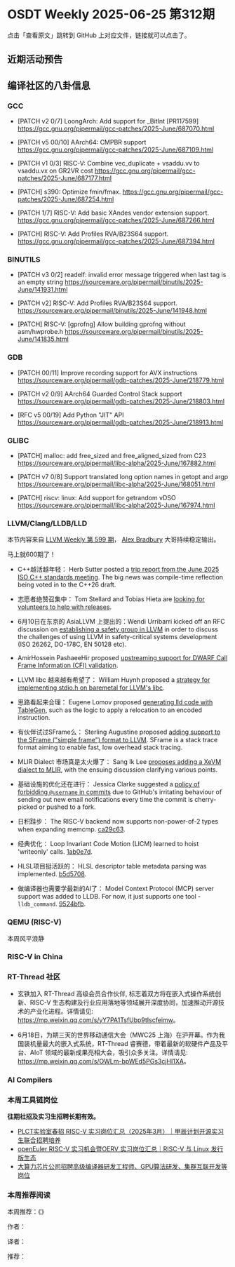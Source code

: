 # OSDT Weekly 2025-06-25 第312期

点击「查看原文」跳转到 GitHub 上对应文件，链接就可以点击了。

## 近期活动预告

## 编译社区的八卦信息

### GCC

- [PATCH v2 0/7] LoongArch: Add support for _BitInt [PR117599]
  https://gcc.gnu.org/pipermail/gcc-patches/2025-June/687070.html

- [PATCH v5 00/10] AArch64: CMPBR support
  https://gcc.gnu.org/pipermail/gcc-patches/2025-June/687109.html

- [PATCH v1 0/3] RISC-V: Combine vec_duplicate + vsaddu.vv to vsaddu.vx on GR2VR cost
  https://gcc.gnu.org/pipermail/gcc-patches/2025-June/687177.html

- [PATCH] s390: Optimize fmin/fmax.
  https://gcc.gnu.org/pipermail/gcc-patches/2025-June/687254.html

- [PATCH 1/7] RISC-V: Add basic XAndes vendor extension support.
  https://gcc.gnu.org/pipermail/gcc-patches/2025-June/687266.html

- [PATCH] RISC-V: Add Profiles RVA/B23S64 support.
  https://gcc.gnu.org/pipermail/gcc-patches/2025-June/687394.html

### BINUTILS

- [PATCH v3 0/2] readelf: invalid error message triggered when last tag is an empty string
  https://sourceware.org/pipermail/binutils/2025-June/141931.html

- [PATCH v2] RISC-V: Add Profiles RVA/B23S64 support.
  https://sourceware.org/pipermail/binutils/2025-June/141948.html

- [PATCH] RISC-V: [gprofng] Allow building gprofng without asm/hwprobe.h
  https://sourceware.org/pipermail/binutils/2025-June/141835.html

### GDB

- [PATCH 00/11] Improve recording support for AVX instructions
  https://sourceware.org/pipermail/gdb-patches/2025-June/218779.html

- [PATCH v2 0/9] AArch64 Guarded Control Stack support
  https://sourceware.org/pipermail/gdb-patches/2025-June/218803.html

- [RFC v5 00/19] Add Python "JIT" API
  https://sourceware.org/pipermail/gdb-patches/2025-June/218913.html

### GLIBC

- [PATCH] malloc: add free_sized and free_aligned_sized from C23
  https://sourceware.org/pipermail/libc-alpha/2025-June/167882.html

- [PATCH v7 0/8] Support translated long option names in getopt and argp
  https://sourceware.org/pipermail/libc-alpha/2025-June/168051.html

- [PATCH] riscv: linux: Add support for getrandom vDSO
  https://sourceware.org/pipermail/libc-alpha/2025-June/167974.html

### LLVM/Clang/LLDB/LLD

本节内容来自 [LLVM Weekly 第 599 期](http://llvmweekly.org/issue/599)，
[Alex Bradbury](https://www.linkedin.com/in/alex-bradbury/) 大哥持续稳定输出。

马上就600期了！

* C++越活越年轻： Herb Sutter posted a [trip report from the June 2025 ISO C++ standards meeting](https://herbsutter.com/2025/06/21/trip-report-june-2025-iso-c-standards-meeting-sofia-bulgaria/).  The big news was compile-time reflection being voted in to the C++26 draft.

* 志愿者绝赞召集中： Tom Stellard and Tobias Hieta are [looking for volunteers to help with releases](https://discourse.llvm.org/t/looking-for-volunteers-to-help-with-releases/87018).

* 6月10日在东京的 AsiaLLVM 上提出的：Wendi Urribarri kicked off an RFC discussion on [establishing a safety group in LLVM](https://discourse.llvm.org/t/rfc-proposal-to-establish-a-safety-group-in-llvm/86916) in order to discuss the challenges of using LLVM in safety-critical systems development (ISO 26262, DO-178C, EN 50128 etc).

* AmirHossein PashaeeHir proposed [upstreaming support for DWARF Call Frame Information (CFI) validation](https://discourse.llvm.org/t/rfc-dwarf-cfi-validation/86936).

* LLVM libc 越来越有希望了： William Huynh proposed a [strategy for implementing stdio.h on baremetal for LLVM's libc](https://discourse.llvm.org/t/rfc-implementation-of-stdio-on-baremetal/86944).

* 思路看起来合理： Eugene Lomov proposed [generating lld code with TableGen](https://discourse.llvm.org/t/rfc-tblgen-generate-linker-code-with-tablegen/86918), such as the logic to apply a relocation to an encoded instruction.

* 有伙伴试过SFrame么： Sterling Augustine proposed [adding support to the SFrame ("simple frame") format to LLVM](https://discourse.llvm.org/t/rfc-adding-sframe-support-to-llvm/86900).  SFrame is a stack trace format aiming to enable fast, low overhead stack tracing.

* MLIR Dialect 市场真是太火爆了： Sang Ik Lee [proposes adding a XeVM dialect to MLIR](https://discourse.llvm.org/t/mlir-rfc-dialect-xevm-proposal-for-new-xevm-dialect/86955), with the ensuing discussion clarifying various points.

* 基础设施的优化还在进行： Jessica Clarke suggested a [policy of forbidding `@username` in commits](https://discourse.llvm.org/t/forbidding-username-in-commits/86997) due to GitHub's irritating behaviour of sending out new email notifications every time the commit is cherry-picked or pushed to a fork.

* 日积跬步： The RISC-V backend now supports non-power-of-2 types when expanding memcmp.
  [ca29c63](https://github.com/llvm/llvm-project/commit/ca29c632f06f).

* 经典优化： Loop Invariant Code Motion (LICM) learned to hoist 'writeonly' calls.
  [1ab0e7d](https://github.com/llvm/llvm-project/commit/1ab0e7dd60e2).

* HLSL项目挺活跃的： HLSL descriptor table metadata parsing was implemented.
  [b5d5708](https://github.com/llvm/llvm-project/commit/b5d5708128e9).

* 做编译器也需要学最新的AI了： Model Context Protocol (MCP) server support was added to LLDB. For now, it just supports one tool - `lldb_command`.
  [9524bfb](https://github.com/llvm/llvm-project/commit/9524bfb27020).

### QEMU (RISC-V)

本周风平浪静

### RISC-V in China

### RT-Thread 社区

- 玄铁加入 RT-Thread 高级会员合作伙伴, 标志着双方将在嵌入式操作系统创新、RISC-V 生态构建及行业应用落地等领域展开深度协同，加速推动开源技术的产业化进程。详情请见: <https://mp.weixin.qq.com/s/yY7PA1TsfUbp9tIscfeimw>。

- 6月18日，为期三天的世界移动通信大会（MWC25 上海）在沪开幕。作为我国装机量最大的嵌入式系统，RT-Thread 睿赛德，带着最新的软硬件产品及平台、AIoT 领域的最新成果亮相大会，吸引众多关注。详情请见: <https://mp.weixin.qq.com/s/OWLm-bpWEd5PGs3cjHI1XA>。

### AI Compilers

### 本周工具链岗位

**往期社招及实习生招聘长期有效。**

- [PLCT实验室春招 RISC-V 实习岗位汇总（2025年3月）｜甲辰计划开源实习生联合招聘培养](https://mp.weixin.qq.com/s/no5v_YeGI3LUE7mYv5wUpQ)
- [openEuler RISC-V 实习机会暨OERV 实习岗位汇总｜RISC-V 与 Linux 发行版生态](https://mp.weixin.qq.com/s/87XEhORtte_iTTZqjinX2g)
- [大算力芯片公司招聘高级编译器研发工程师、GPU算法研发、集群互联开发等岗位](https://mp.weixin.qq.com/s/ONoNJ5jZmL794AdtlHrDuQ)

### 本周推荐阅读

本周推荐：《》

作者：

译者：

推荐：

